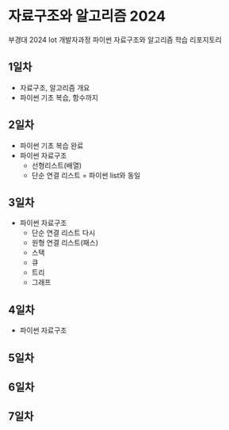 # 자료구조와 알고리즘 2024
부경대 2024 Iot 개발자과정 파이썬 자료구조와 알고리즘 학습 리포지토리

## 1일차
- 자료구조, 알고리즘 개요
- 파이썬 기초 복습, 함수까지

## 2일차
- 파이썬 기초 복습 완료
- 파이썬 자료구조
    - 선형리스트(배열)
    - 단순 연결 리스트 = 파이썬 list와 동일

## 3일차
- 파이썬 자료구조
    - 단순 연결 리스트 다시
    - 원형 연결 리스트(패스)
    - 스택
    - 큐
    - 트리
    - 그래프

## 4일차
- 파이썬 자료구조

## 5일차


## 6일차

## 7일차